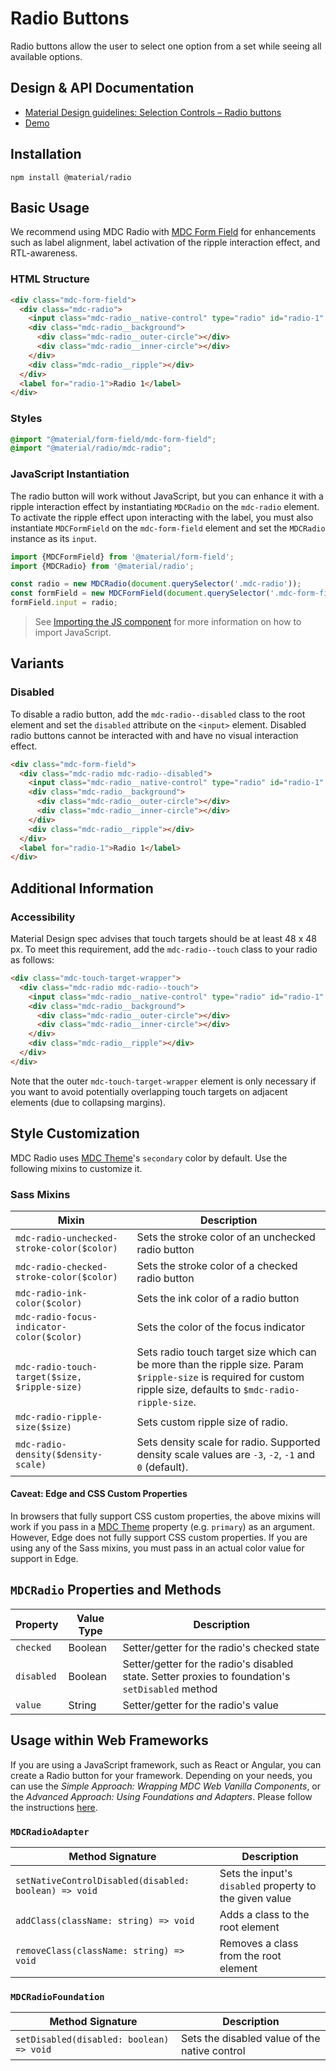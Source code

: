 <!--docs:
title: "Radio Buttons"
layout: detail
section: components
iconId: radio_button
path: /catalog/input-controls/radio-buttons/
-->

# Radio Buttons

<!--<div class="article__asset">
  <a class="article__asset-link"
     href="https://material-components.github.io/material-components-web-catalog/#/component/radio">
    <img src="{{ site.rootpath }}/images/mdc_web_screenshots/radios.png" width="60" alt="Radio buttons screenshot">
  </a>
</div>-->

Radio buttons allow the user to select one option from a set while seeing all available options.

## Design & API Documentation

<ul class="icon-list">
  <li class="icon-list-item icon-list-item--spec">
    <a href="https://material.io/go/design-radio-buttons">Material Design guidelines: Selection Controls – Radio buttons</a>
  </li>
  <li class="icon-list-item icon-list-item--link">
    <a href="https://material-components.github.io/material-components-web-catalog/#/component/radio">Demo</a>
  </li>
</ul>

## Installation

```
npm install @material/radio
```

## Basic Usage

We recommend using MDC Radio with [MDC Form Field](../mdc-form-field) for enhancements such as label alignment, label activation of the ripple interaction effect, and RTL-awareness.

### HTML Structure

```html
<div class="mdc-form-field">
  <div class="mdc-radio">
    <input class="mdc-radio__native-control" type="radio" id="radio-1" name="radios" checked>
    <div class="mdc-radio__background">
      <div class="mdc-radio__outer-circle"></div>
      <div class="mdc-radio__inner-circle"></div>
    </div>
    <div class="mdc-radio__ripple"></div>
  </div>
  <label for="radio-1">Radio 1</label>
</div>
```

### Styles

```scss
@import "@material/form-field/mdc-form-field";
@import "@material/radio/mdc-radio";
```

### JavaScript Instantiation

The radio button will work without JavaScript, but you can enhance it with a ripple interaction effect by instantiating `MDCRadio` on the `mdc-radio` element. To activate the ripple effect upon interacting with the label, you must also instantiate `MDCFormField` on the `mdc-form-field` element and set the `MDCRadio` instance as its `input`.

```js
import {MDCFormField} from '@material/form-field';
import {MDCRadio} from '@material/radio';

const radio = new MDCRadio(document.querySelector('.mdc-radio'));
const formField = new MDCFormField(document.querySelector('.mdc-form-field'));
formField.input = radio;
```

> See [Importing the JS component](../../docs/importing-js.md) for more information on how to import JavaScript.

## Variants

### Disabled

To disable a radio button, add the `mdc-radio--disabled` class to the root element and set the `disabled` attribute on the `<input>` element.
Disabled radio buttons cannot be interacted with and have no visual interaction effect.

```html
<div class="mdc-form-field">
  <div class="mdc-radio mdc-radio--disabled">
    <input class="mdc-radio__native-control" type="radio" id="radio-1" name="radios" disabled>
    <div class="mdc-radio__background">
      <div class="mdc-radio__outer-circle"></div>
      <div class="mdc-radio__inner-circle"></div>
    </div>
    <div class="mdc-radio__ripple"></div>
  </div>
  <label for="radio-1">Radio 1</label>
</div>
```

## Additional Information

### Accessibility

Material Design spec advises that touch targets should be at least 48 x 48 px.
To meet this requirement, add the `mdc-radio--touch` class to your radio as follows:

```html
<div class="mdc-touch-target-wrapper">
  <div class="mdc-radio mdc-radio--touch">
    <input class="mdc-radio__native-control" type="radio" id="radio-1" name="radios" checked>
    <div class="mdc-radio__background">
      <div class="mdc-radio__outer-circle"></div>
      <div class="mdc-radio__inner-circle"></div>
    </div>
    <div class="mdc-radio__ripple"></div>
  </div>
</div>
```

Note that the outer  `mdc-touch-target-wrapper` element is only necessary if you want to avoid potentially overlapping touch targets on adjacent elements (due to collapsing margins).

## Style Customization

MDC Radio uses [MDC Theme](../mdc-theme)'s `secondary` color by default. Use the following mixins to customize it.

### Sass Mixins

Mixin | Description
--- | ---
`mdc-radio-unchecked-stroke-color($color)` | Sets the stroke color of an unchecked radio button
`mdc-radio-checked-stroke-color($color)` | Sets the stroke color of a checked radio button
`mdc-radio-ink-color($color)` | Sets the ink color of a radio button
`mdc-radio-focus-indicator-color($color)` | Sets the color of the focus indicator
`mdc-radio-touch-target($size, $ripple-size)` | Sets radio touch target size which can be more than the ripple size. Param `$ripple-size` is required for custom ripple size, defaults to `$mdc-radio-ripple-size`.
`mdc-radio-ripple-size($size)` | Sets custom ripple size of radio.
`mdc-radio-density($density-scale)` | Sets density scale for radio. Supported density scale values are `-3`, `-2`, `-1` and `0` (default).

#### Caveat: Edge and CSS Custom Properties

In browsers that fully support CSS custom properties, the above mixins will work if you pass in a [MDC Theme](../mdc-theme) property (e.g. `primary`) as an argument. However, Edge does not fully support CSS custom properties. If you are using any of the Sass mixins, you must pass in an actual color value for support in Edge.

## `MDCRadio` Properties and Methods

Property | Value Type | Description
--- | --- | ---
`checked` | Boolean | Setter/getter for the radio's checked state
`disabled` | Boolean | Setter/getter for the radio's disabled state. Setter proxies to foundation's `setDisabled` method
`value` | String | Setter/getter for the radio's value

## Usage within Web Frameworks

If you are using a JavaScript framework, such as React or Angular, you can create a Radio button for your framework. Depending on your needs, you can use the _Simple Approach: Wrapping MDC Web Vanilla Components_, or the _Advanced Approach: Using Foundations and Adapters_. Please follow the instructions [here](../../docs/integrating-into-frameworks.md).

### `MDCRadioAdapter`

Method Signature | Description
--- | ---
`setNativeControlDisabled(disabled: boolean) => void` | Sets the input's `disabled` property to the given value
`addClass(className: string) => void` | Adds a class to the root element
`removeClass(className: string) => void` | Removes a class from the root element

### `MDCRadioFoundation`

Method Signature | Description
--- | ---
`setDisabled(disabled: boolean) => void` | Sets the disabled value of the native control
